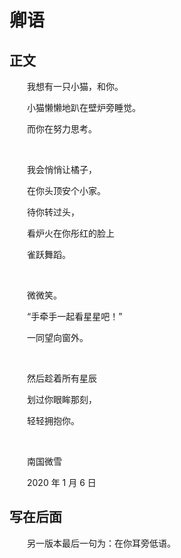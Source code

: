 # 卿语

## 正文

　　我想有一只小猫，和你。 

　　小猫懒懒地趴在壁炉旁睡觉。 

　　而你在努力思考。

<br />

　　我会悄悄让橘子， 

　　在你头顶安个小家。

　　待你转过头，

　　看炉火在你彤红的脸上

　　雀跃舞蹈。

<br />

　　微微笑。

　　“手牵手一起看星星吧！”

　　一同望向窗外。

<br />

　　然后趁着所有星辰

　　划过你眼眸那刻， 

　　轻轻拥抱你。

<br />

　　南国微雪

　　2020 年 1 月 6 日

## 写在后面

　　另一版本最后一句为：在你耳旁低语。